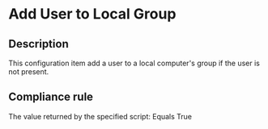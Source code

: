 # Add User to Local Group
## Description
This configuration item add a user to a local computer's group if the user is not present.

## Compliance rule
The value returned by the specified script: Equals True

